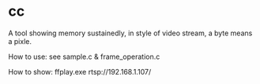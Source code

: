 # cc

A tool showing memory sustainedly, in style of video stream, a byte means a pixle.

How to use:
    see sample.c & frame_operation.c

How to show:
    ffplay.exe rtsp://192.168.1.107/<title>

Note:
    You can create multiple URI, and start multiple 'ffplay.exe <URL>'.
    One URI can be show in multiple ffplay.exe, of course, with same pictrues in everyone
